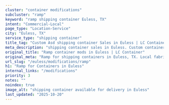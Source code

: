 ```yaml
---
cluster: "container modifications"
subcluster: "ramp"
keyword: "ramp shipping container Euless, TX"
intent: "Commercial-Local"
page_type: "Location-Service"
city: "Euless, TX"
service_type: "shipping container"
title_tag: "Custom Asd shipping container Sales in Euless | LC Container"
meta_description: "shipping container sales in Euless. Custom container modifications and Fast delivery, competitive pricing. Serving modifications area. Quote ID: 48O. Call (214) 524-4168 for your free quote today."
original_title: "Ramp container mods in Euless | LC Container"
original_meta: "Ramp for shipping containers in Euless, TX. Local fabrication & pro install. LC Container — Since 2003. Get a quote."
url_slug: "/euless/modifications/ramp"
h1: "Ramp for Containers in Euless"
internal_links: "/modifications"
priority: 3
notes: ""
noindex: true
image_alt: "shipping container available for delivery in Euless"
last_updated: "2025-10-20"
---
```


<!-- TODO: Add unique city/inventory copy, images, and internal links here. -->
